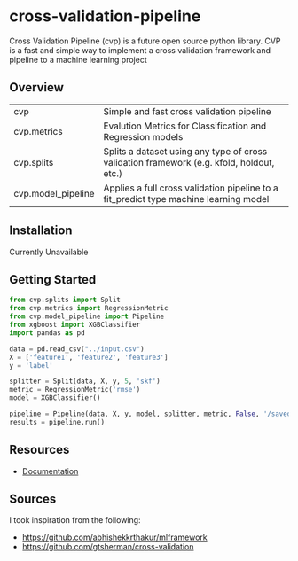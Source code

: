 # cross-validation-pipeline

Cross Validation Pipeline (cvp) is a future open source python library. CVP is a fast and simple way to implement a cross validation framework and pipeline to a machine learning project

## Overview
<table>
  <tr>
    <td>cvp</td>
    <td>Simple and fast cross validation pipeline</td>
  </tr>
  <tr>
    <td>cvp.metrics</td>
    <td>Evalution Metrics for Classification and Regression models</td>
  </tr>
  <tr>
    <td>cvp.splits</td>
    <td>Splits a dataset using any type of cross validation framework (e.g. kfold, holdout, etc.)</td>
  </tr>
  <tr>
    <td>cvp.model_pipeline</td>
    <td>Applies a full cross validation pipeline to a fit_predict type machine learning model</td>
  </tr>
</table>

## Installation

Currently Unavailable

## Getting Started

```python
from cvp.splits import Split
from cvp.metrics import RegressionMetric
from cvp.model_pipeline import Pipeline
from xgboost import XGBClassifier
import pandas as pd

data = pd.read_csv("../input.csv")
X = ['feature1', 'feature2', 'feature3']
y = 'label'

splitter = Split(data, X, y, 5, 'skf')
metric = RegressionMetric('rmse')
model = XGBClassifier()

pipeline = Pipeline(data, X, y, model, splitter, metric, False, '/saved_models')
results = pipeline.run()
```

## Resources
- [Documentation](https://github.com/RaviShah1/cross-validation-pipeline/blob/main/README.md)

## Sources

I took inspiration from the following:
- https://github.com/abhishekkrthakur/mlframework
- https://github.com/gtsherman/cross-validation

